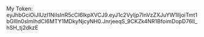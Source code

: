 My Token: eyJhbGciOiJIUzI1NiIsInR5cCI6IkpXVCJ9.eyJ1c2VyIjp7InVzZXJuYW1lIjoiTmt1bGllIn0sImlhdCI6MTY1MDkyNjcyNH0.JnrjeeqS_9CKZk4NR1BfoimDopD76lI_hSH_tj2dkzE
